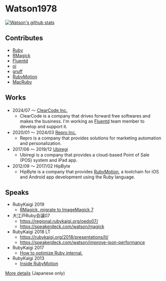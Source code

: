 # Watson1978

[![Watson's github stats](https://github-readme-stats.vercel.app/api?username=Watson1978)](https://github.com/Watson1978)

## Contributes
- [Ruby](https://github.com/ruby/ruby)
- [RMagick](https://github.com/rmagick/rmagick)
- [Fluentd](https://github.com/fluent/fluentd)
- [oj](https://github.com/ohler55/oj)
- [gruff](https://github.com/topfunky/gruff)
- [RubyMotion](https://github.com/hipbyte/RubyMotion)
- [MacRuby](https://github.com/MacRuby/MacRuby)

## Works
- 2024/07 〜 [ClearCode Inc.](https://www.clear-code.com)
  - ClearCode is a company that drives forward free softwares and makes the business. I'm working as [Fluentd](https://github.com/fluent/fluentd) team member to develop and support it.
- 2020/01 〜 2024/03 [Repro Inc.](https://repro.io/)
  - Repro is a company that provides solutions for marketing automation and personalization.
- 2017/06 〜 2019/12 [Ubiregi](https://ubiregi.jp/)
  - Ubiregi is a company that provides a cloud-based Point of Sale (POS) system and iPad app.
- 2012/09 〜 2017/02 HipByte
  - HipByte is a company that provides [RubyMotion](http://www.rubymotion.com/), a toolchain for iOS and Android app development using the Ruby language.

## Speaks
- RubyKaigi 2019
  - [RMagick, migrate to ImageMagick 7](https://rubykaigi.org/2019/presentations/watson1978.html#apr18)
- 大江戸Ruby会議07
  - https://regional.rubykaigi.org/oedo07/
  - https://speakerdeck.com/watson/magick
- RubyKaigi 2018 LT
  - https://rubykaigi.org/2018/presentations/lt/
  - https://speakerdeck.com/watson/improve-json-performance
- RubyKaigi 2017
  - [How to optimize Ruby internal.](https://rubykaigi.org/2017/presentations/watson1978.html)
- RubyKaigi 2013
  - [Inside RubyMotion](https://rubykaigi.org/2013/talk/S22/)

[More details](https://www.wantedly.com/id/watson1978) (Japanese only)
